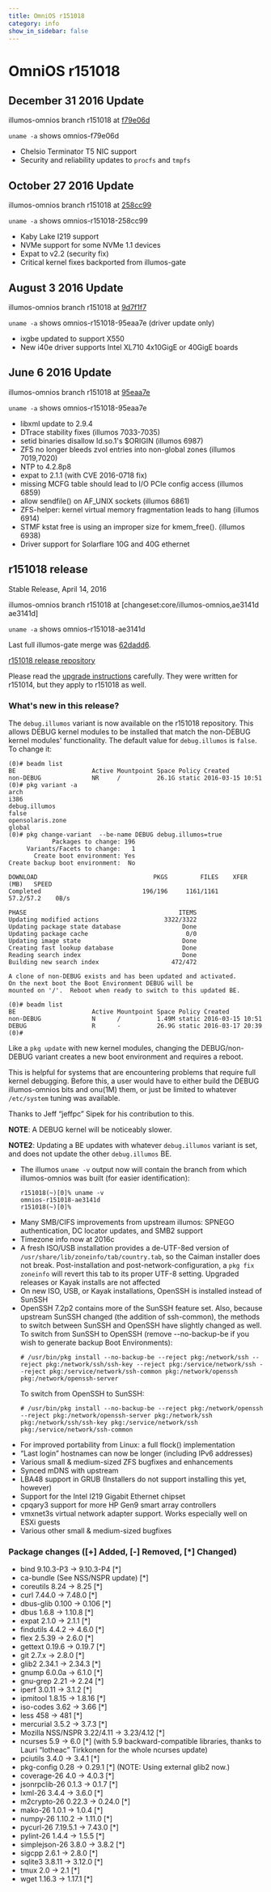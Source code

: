 ```yaml
---
title: OmniOS r151018
category: info
show_in_sidebar: false
---
```


# OmniOS r151018

## December 31 2016 Update

illumos-omnios branch r151018 at [f79e06d](https://omnios.omniti.com/changeset.php/core/illumos-omnios/f79e06d)

`uname -a` shows omnios-f79e06d

* Chelsio Terminator T5 NIC support
* Security and reliability updates to `procfs` and `tmpfs` 

## October 27 2016 Update

illumos-omnios branch r151018 at [258cc99](https://omnios.omniti.com/changeset.php/core/illumos-omnios/258cc99)

`uname -a` shows omnios-r151018-258cc99

* Kaby Lake I219 support
* NVMe support for some NVMe 1.1 devices
* Expat to v2.2 (security fix)
* Critical kernel fixes backported from illumos-gate

## August 3 2016 Update

illumos-omnios branch r151018 at [9d7f1f7](https://omnios.omniti.com/changeset.php/core/illumos-omnios/9d7f1f7)

`uname -a` shows omnios-r151018-95eaa7e (driver update only)

* ixgbe updated to support X550
* New i40e driver supports Intel XL710 4x10GigE or 40GigE boards

## June 6 2016 Update

illumos-omnios branch r151018 at [95eaa7e](https://omnios.omniti.com/changeset.php/core/illumos-omnios/95eaa7e)

`uname -a` shows omnios-r151018-95eaa7e

* libxml update to 2.9.4
* DTrace stability fixes (illumos 7033-7035)
* setid binaries disallow ld.so.1's $ORIGIN (illumos 6987)
* ZFS no longer bleeds zvol entries into non-global zones (illumos 7019,7020)
* NTP to 4.2.8p8
* expat to 2.1.1 (with CVE 2016-0718 fix)
* missing MCFG table should lead to I/O PCIe config access (illumos 6859)
* allow sendfile() on AF_UNIX sockets (illumos 6861)
* ZFS-helper:  kernel virtual memory fragmentation leads to hang (illumos 6914)
* STMF kstat free is using an improper size for kmem_free(). (illumos 6938)
* Driver support for Solarflare 10G and 40G ethernet

## r151018 release

Stable Release, April 14, 2016

illumos-omnios branch r151018 at [changeset:core/illumos-omnios,ae3141d
ae3141d]

`uname -a` shows omnios-r151018-ae3141d

Last full illumos-gate merge was [62dadd6](https://github.com/illumos/illumos-gate/commit/62dadd6).

[r151018 release repository](http://pkg.omniti.com/omnios/r151018/)

Please read the [upgrade instructions](Upgrade_to_r151014.md)
carefully. They were written for r151014, but they apply to r151018 as
well.

### What's new in this release?

The `debug.illumos` variant is now available on the r151018 repository. This allows DEBUG kernel modules to be installed that match the non-DEBUG kernel modules' functionality.  The default value for `debug.illumos` is `false`.  To change it:

```
(0)# beadm list
BE                     Active Mountpoint Space Policy Created
non-DEBUG              NR     /          26.1G static 2016-03-15 10:51
(0)# pkg variant -a
arch                                                                   i386
debug.illumos                                                          false
opensolaris.zone                                                       global
(0)# pkg change-variant  --be-name DEBUG debug.illumos=true
            Packages to change: 196
     Variants/Facets to change:   1
       Create boot environment: Yes
Create backup boot environment:  No

DOWNLOAD                                PKGS         FILES    XFER (MB)   SPEED
Completed                            196/196     1161/1161    57.2/57.2    0B/s

PHASE                                          ITEMS
Updating modified actions                  3322/3322
Updating package state database                 Done 
Updating package cache                           0/0 
Updating image state                            Done 
Creating fast lookup database                   Done 
Reading search index                            Done 
Building new search index                    472/472 

A clone of non-DEBUG exists and has been updated and activated.
On the next boot the Boot Environment DEBUG will be
mounted on '/'.  Reboot when ready to switch to this updated BE.

(0)# beadm list
BE                     Active Mountpoint Space Policy Created
non-DEBUG              N      /          1.49M static 2016-03-15 10:51
DEBUG                  R      -          26.9G static 2016-03-17 20:39
(0)# 
```


Like a `pkg update` with new kernel modules, changing the DEBUG/non-DEBUG variant
creates a new boot environment and requires a reboot.

This is helpful for systems that are encountering problems that require
full kernel debugging. Before this, a user would have to either build
the DEBUG illumos-omnios bits and onu(1M) them, or just be limited to
whatever `/etc/system` tuning was available.

Thanks to Jeff “jeffpc” Sipek for his contribution to this.

**NOTE**: A DEBUG kernel will be noticeably slower.

**NOTE2**: Updating a BE updates with whatever `debug.illumos` variant is set,
and does not update the other `debug.illumos` BE.

* The illumos `uname -v` output now will contain the branch
  from which illumos-omnios was built (for easier identification):
  ```
  r151018(~)[0]% uname -v
  omnios-r151018-ae3141d
  r151018(~)[0]%
  ```
* Many SMB/CIFS improvements from upstream illumos: SPNEGO authentication,
  DC locator updates, and SMB2 support
* Timezone info now at 2016c
* A fresh ISO/USB installation provides a de-UTF-8ed version of
  `/usr/share/lib/zoneinfo/tab/country.tab`, so the Caiman installer
  does not break. Post-installation and post-network-configuration,
  a `pkg fix zoneinfo` will revert this tab to its proper UTF-8 setting.
  Upgraded releases or Kayak installs are not affected
* On new ISO, USB, or Kayak installations, OpenSSH is installed instead of SunSSH
* OpenSSH 7.2p2 contains more of the SunSSH feature set. Also, because upstream
  SunSSH changed (the addition of ssh-common), the methods to switch between SunSSH
  and OpenSSH have slightly changed as well. To switch from SunSSH to OpenSSH
  (remove --no-backup-be if you wish to generate backup Boot Environments):
  ```
  # /usr/bin/pkg install --no-backup-be --reject pkg:/network/ssh --reject pkg:/network/ssh/ssh-key --reject pkg:/service/network/ssh --reject pkg:/service/network/ssh-common pkg:/network/openssh pkg:/network/openssh-server
  ```
  To switch from OpenSSH to SunSSH:
  ```
  # /usr/bin/pkg install --no-backup-be --reject pkg:/network/openssh --reject pkg:/network/openssh-server pkg:/network/ssh pkg:/network/ssh/ssh-key pkg:/service/network/ssh pkg:/service/network/ssh-common
  ```
* For improved portability from Linux: a full flock() implementation
* “Last login” hostnames can now be longer (including IPv6 addresses)
* Various small & medium-sized ZFS bugfixes and enhancements
* Synced mDNS with upstream
* LBA48 support in GRUB (Installers do not support installing this yet, however)
* Support for the Intel I219 Gigabit Ethernet chipset
* cpqary3 support for more HP Gen9 smart array controllers
* vmxnet3s virtual network adapter support.  Works especially well on ESXi guests
* Various other small & medium-sized bugfixes

### Package changes ([+] Added, [-] Removed, [*] Changed)

* bind 9.10.3-P3 -> 9.10.3-P4 [*]
* ca-bundle (See NSS/NSPR update) [*]
* coreutils  8.24 -> 8.25 [*]
* curl 7.44.0 -> 7.48.0 [*]
* dbus-glib 0.100 -> 0.106 [*]
* dbus 1.6.8 -> 1.10.8 [*]
* expat 2.1.0 -> 2.1.1 [*]
* findutils 4.4.2 -> 4.6.0 [*]
* flex 2.5.39 -> 2.6.0 [*]
* gettext 0.19.6 -> 0.19.7 [*]
* git 2.7.x -> 2.8.0 [*]
* glib2 2.34.1 -> 2.34.3 [*]
* gnump 6.0.0a -> 6.1.0 [*]
* gnu-grep 2.21 -> 2.24 [*]
* iperf 3.0.11 -> 3.1.2 [*]
* ipmitool 1.8.15 -> 1.8.16 [*]
* iso-codes 3.62 -> 3.66 [*]
* less 458 -> 481 [*]
* mercurial 3.5.2 -> 3.7.3 [*]
* Mozilla NSS/NSPR 3.22/4.11 -> 3.23/4.12 [*]
* ncurses 5.9 -> 6.0 [*] (with 5.9 backward-compatible libraries, thanks to Lauri “lotheac” Tirkkonen for the whole ncurses update)
* pciutils 3.4.0 -> 3.4.1 [*]
* pkg-config 0.28 -> 0.29.1 [*] (NOTE: Using external glib2 now.)
* coverage-26 4.0 -> 4.0.3 [*]
* jsonrpclib-26 0.1.3 -> 0.1.7 [*]
* lxml-26 3.4.4 -> 3.6.0 [*]
* m2crypto-26 0.22.3 -> 0.24.0 [*]
* mako-26 1.0.1 -> 1.0.4 [*]
* numpy-26 1.10.2 -> 1.11.0 [*]
* pycurl-26 7.19.5.1 -> 7.43.0 [*]
* pylint-26 1.4.4 -> 1.5.5 [*]
* simplejson-26 3.8.0 -> 3.8.2 [*]
* sigcpp 2.6.1 -> 2.8.0 [*]
* sqlite3 3.8.11 -> 3.12.0 [*]
* tmux 2.0 -> 2.1 [*]
* wget 1.16.3 -> 1.17.1 [*]
